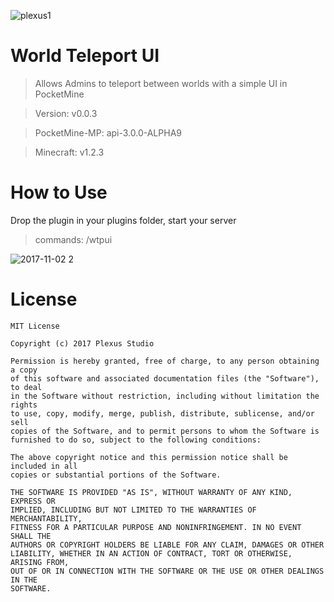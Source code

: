 ![plexus1](https://user-images.githubusercontent.com/12077835/32135004-85147afe-bbac-11e7-9f67-1c729974016e.png)

# World Teleport UI

> Allows Admins to teleport between worlds with a simple UI in PocketMine

> Version: v0.0.3

> PocketMine-MP: api-3.0.0-ALPHA9

> Minecraft: v1.2.3

# How to Use
Drop the plugin in your plugins folder, start your server

> commands: /wtpui

![2017-11-02 2](https://user-images.githubusercontent.com/12077835/32329111-3e166716-bf99-11e7-91be-dc45bf8c8825.png)

# License
```
MIT License

Copyright (c) 2017 Plexus Studio

Permission is hereby granted, free of charge, to any person obtaining a copy
of this software and associated documentation files (the "Software"), to deal
in the Software without restriction, including without limitation the rights
to use, copy, modify, merge, publish, distribute, sublicense, and/or sell
copies of the Software, and to permit persons to whom the Software is
furnished to do so, subject to the following conditions:

The above copyright notice and this permission notice shall be included in all
copies or substantial portions of the Software.

THE SOFTWARE IS PROVIDED "AS IS", WITHOUT WARRANTY OF ANY KIND, EXPRESS OR
IMPLIED, INCLUDING BUT NOT LIMITED TO THE WARRANTIES OF MERCHANTABILITY,
FITNESS FOR A PARTICULAR PURPOSE AND NONINFRINGEMENT. IN NO EVENT SHALL THE
AUTHORS OR COPYRIGHT HOLDERS BE LIABLE FOR ANY CLAIM, DAMAGES OR OTHER
LIABILITY, WHETHER IN AN ACTION OF CONTRACT, TORT OR OTHERWISE, ARISING FROM,
OUT OF OR IN CONNECTION WITH THE SOFTWARE OR THE USE OR OTHER DEALINGS IN THE
SOFTWARE.
```
